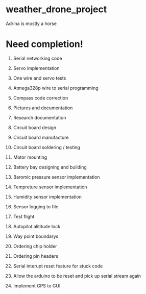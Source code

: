 weather_drone_project
=====================

Adrina is mostly a horse


Need completion!
================

1)  Serial networking code

2)  Servo implementation

3)  One wire and servo tests
4)  Atmega328p wire to serial programming
5)  Compass code correction
6)  Pictures and documentation
7)  Research documentation
8)  Circuit board design
9)  Circuit board manufacture
10) Circuit board soldering / testing
11) Motor mounting
12) Battery bay designing and building
13) Baromic pressure sensor implementation
14) Tempreture sensor implementation
15) Humidity sensor implementation
16) Sensor logging to file
17) Test flight
18) Autopilot alititude lock
19) Way point boundarys
20) Ordering chip holder
21) Ordering pin headers
22) Serial interupt reset feature for stuck code
23) Allow the arduino to be reset and pick up serial stream again
24) Implement GPS to GUI
